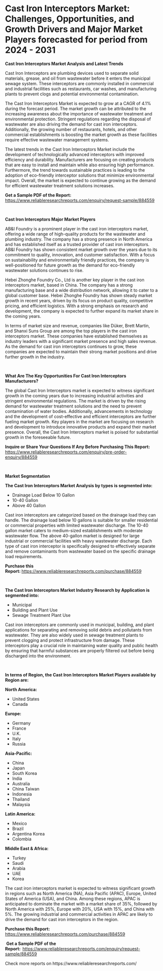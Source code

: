 <p><h1>Cast Iron Interceptors Market: Challenges, Opportunities, and Growth Drivers and Major Market Players forecasted for period from 2024 - 2031</h1></p><p><strong>Cast Iron Interceptors Market Analysis and Latest Trends</strong></p>
<p><p>Cast Iron Interceptors are plumbing devices used to separate solid materials, grease, and oil from wastewater before it enters the municipal sewage system. These interceptors are commonly installed in commercial and industrial facilities such as restaurants, car washes, and manufacturing plants to prevent clogs and potential environmental contamination.</p><p>The Cast Iron Interceptors Market is expected to grow at a CAGR of 4.1% during the forecast period. The market growth can be attributed to the increasing awareness about the importance of wastewater treatment and environmental protection. Stringent regulations regarding the disposal of wastewater are also driving the demand for cast iron interceptors. Additionally, the growing number of restaurants, hotels, and other commercial establishments is boosting the market growth as these facilities require effective wastewater management systems.</p><p>The latest trends in the Cast Iron Interceptors Market include the development of technologically advanced interceptors with improved efficiency and durability. Manufacturers are focusing on creating products that are easy to install and maintain while also ensuring high performance. Furthermore, the trend towards sustainable practices is leading to the adoption of eco-friendly interceptor solutions that minimize environmental impact. Overall, the market is expected to continue growing as the demand for efficient wastewater treatment solutions increases.</p></p>
<p><strong>Get a Sample PDF of the Report:&nbsp;</strong> <a href="https://www.reliableresearchreports.com/enquiry/request-sample/884559">https://www.reliableresearchreports.com/enquiry/request-sample/884559</a></p>
<p>&nbsp;</p>
<p><strong>Cast Iron Interceptors Major Market Players</strong></p>
<p><p>AB&I Foundry is a prominent player in the cast iron interceptors market, offering a wide range of high-quality products for the wastewater and plumbing industry. The company has a strong presence in North America and has established itself as a trusted provider of cast iron interceptors. AB&I Foundry has shown consistent market growth over the years due to its commitment to quality, innovation, and customer satisfaction. With a focus on sustainability and environmentally friendly practices, the company is well-positioned for future growth as the demand for eco-friendly wastewater solutions continues to rise.</p><p>Hebei Zhonghe Foundry Co., Ltd is another key player in the cast iron interceptors market, based in China. The company has a strong manufacturing base and a wide distribution network, allowing it to cater to a global customer base. Hebei Zhonghe Foundry has shown steady market growth in recent years, driven by its focus on product quality, competitive pricing, and efficient logistics. With a strong emphasis on research and development, the company is expected to further expand its market share in the coming years.</p><p>In terms of market size and revenue, companies like Düker, Brett Martin, and Shanxi Suns Group are among the top players in the cast iron interceptors market. These companies have established themselves as industry leaders with a significant market presence and high sales revenue. As the demand for cast iron interceptors continues to grow, these companies are expected to maintain their strong market positions and drive further growth in the industry.</p></p>
<p>&nbsp;</p>
<p><strong>What Are The Key Opportunities For Cast Iron Interceptors Manufacturers?</strong></p>
<p><p>The global Cast Iron Interceptors market is expected to witness significant growth in the coming years due to increasing industrial activities and stringent environmental regulations. The market is driven by the rising demand for wastewater treatment solutions and the need to prevent contamination of water bodies. Additionally, advancements in technology and the development of cost-effective and efficient interceptors are further fueling market growth. Key players in the market are focusing on research and development to introduce innovative products and expand their market presence. Overall, the Cast Iron Interceptors market is poised for substantial growth in the foreseeable future.</p></p>
<p><strong>Inquire or Share Your Questions If Any Before Purchasing This Report:</strong> <a href="https://www.reliableresearchreports.com/enquiry/pre-order-enquiry/884559">https://www.reliableresearchreports.com/enquiry/pre-order-enquiry/884559</a></p>
<p>&nbsp;</p>
<p><strong>Market Segmentation</strong></p>
<p><strong>The Cast Iron Interceptors Market Analysis by types is segmented into:</strong></p>
<p><ul><li>Drainage Load Below 10 Gallon</li><li>10-40 Gallon</li><li>Above 40 Gallon</li></ul></p>
<p><p>Cast iron interceptors are categorized based on the drainage load they can handle. The drainage load below 10 gallons is suitable for smaller residential or commercial properties with limited wastewater discharge. The 10-40 gallon market caters to medium-sized establishments with moderate wastewater flow. The above 40-gallon market is designed for large industrial or commercial facilities with heavy wastewater discharge. Each type of cast iron interceptor is specifically designed to effectively separate and remove contaminants from wastewater based on the specific drainage load requirements.</p></p>
<p><strong>Purchase this Report:&nbsp;</strong><a href="https://www.reliableresearchreports.com/purchase/884559">https://www.reliableresearchreports.com/purchase/884559</a></p>
<p>&nbsp;</p>
<p><strong>The Cast Iron Interceptors Market Industry Research by Application is segmented into:</strong></p>
<p><ul><li>Municipal</li><li>Building and Plant Use</li><li>Sewage Treatment Plant Use</li></ul></p>
<p><p>Cast iron interceptors are commonly used in municipal, building, and plant applications for separating and removing solid debris and pollutants from wastewater. They are also widely used in sewage treatment plants to prevent clogging and protect infrastructure from damage. These interceptors play a crucial role in maintaining water quality and public health by ensuring that harmful substances are properly filtered out before being discharged into the environment.</p></p>
<p>&nbsp;</p>
<p><strong>In terms of Region, the Cast Iron Interceptors Market Players available by Region are:</strong></p>
<p>
    <p> <strong> North America: </strong>
        <ul>
            <li>United States</li>
            <li>Canada</li>
        </ul>
        </p> 
    <p> <strong> Europe: </strong>
        <ul>
            <li>Germany</li>
            <li>France</li>
            <li>U.K.</li>
            <li>Italy</li>
            <li>Russia</li>
        </ul>
        </p> 
    <p> <strong> Asia-Pacific: </strong>
        <ul>
            <li>China</li>
            <li>Japan</li>
            <li>South Korea</li>
            <li>India</li>
            <li>Australia</li>
            <li>China Taiwan</li>
            <li>Indonesia</li>
            <li>Thailand</li>
            <li>Malaysia</li>
        </ul>
        </p> 
    <p> <strong> Latin America: </strong>
        <ul>
            <li>Mexico</li>
            <li>Brazil</li>
            <li>Argentina Korea</li>
            <li>Colombia</li>
        </ul>
        </p> 
    <p> <strong> Middle East & Africa: </strong>
        <ul>
            <li>Turkey</li>
            <li>Saudi</li>
            <li>Arabia</li>
            <li>UAE</li>
            <li>Korea</li>
        </ul>
    </p>
    </p>
<p><p>The cast iron interceptors market is expected to witness significant growth in regions such as North America (NA), Asia Pacific (APAC), Europe, United States of America (USA), and China. Among these regions, APAC is anticipated to dominate the market with a market share of 35%, followed by North America with 25%, Europe with 20%, USA with 15%, and China with 5%. The growing industrial and commercial activities in APAC are likely to drive the demand for cast iron interceptors in the region.</p></p>
<p><strong>Purchase this Report: </strong><a href="https://www.reliableresearchreports.com/purchase/884559">https://www.reliableresearchreports.com/purchase/884559</a></p>
<p>&nbsp;<strong>Get a Sample PDF of the Report:&nbsp;&nbsp;</strong><a href="https://www.reliableresearchreports.com/enquiry/request-sample/884559">https://www.reliableresearchreports.com/enquiry/request-sample/884559</a></p>
<p><strong></strong></p>
<p>Check more reports on https://www.reliableresearchreports.com/</p>